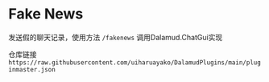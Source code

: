 # Fake News

发送假的聊天记录，使用方法 ``/fakenews`` 调用Dalamud.ChatGui实现  

仓库链接``https://raw.githubusercontent.com/uiharuayako/DalamudPlugins/main/pluginmaster.json``